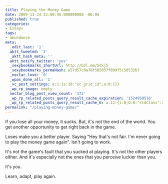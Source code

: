 ```yaml
---
title: Playing the Money Game
date: 2009-11-24 22:00:45.000000000 -06:00
published: true
categories:
- Essays
tags:
- abundance
meta:
  _edit_last: '1'
  aktt_tweeted: '1'
  _aktt_hash_meta: ''
  aktt_notify_twitter: 'yes'
  _sexybookmarks_shortUrl: http://b2l.me/5dxj5
  _sexybookmarks_permaHash: a57d57c0a78f585057f899f5c50532b7
  _nectar_love: '0'
  _wpas_done_all: '1'
  _vc_post_settings: a:1:{s:10:"vc_grid_id";a:0:{}}
  _wp_rp_image: empty
  nectar_blog_post_view_count: '172'
  _wp_rp_related_posts_query_result_cache_expiration: '1524958516'
  _wp_rp_related_posts_query_result_cache_6: a:12:{i:0;O:8:"stdClass":2:{s:7:"post_id";s:4:"2330";s:5:"score";s:17:"46.18591508652284";}i:1;O:8:"stdClass":2:{s:7:"post_id";s:3:"239";s:5:"score";s:17:"46.18591508652284";}i:2;O:8:"stdClass":2:{s:7:"post_id";s:4:"2342";s:5:"score";s:17:"44.81631066965558";}i:3;O:8:"stdClass":2:{s:7:"post_id";s:3:"369";s:5:"score";s:17:"42.97164457704004";}i:4;O:8:"stdClass":2:{s:7:"post_id";s:3:"382";s:5:"score";s:17:"39.51086353131696";}i:5;O:8:"stdClass":2:{s:7:"post_id";s:3:"585";s:5:"score";s:18:"37.834345298226225";}i:6;O:8:"stdClass":2:{s:7:"post_id";s:3:"647";s:5:"score";s:18:"36.570788829878474";}i:7;O:8:"stdClass":2:{s:7:"post_id";s:3:"290";s:5:"score";s:17:"36.47200331925005";}i:8;O:8:"stdClass":2:{s:7:"post_id";s:3:"421";s:5:"score";s:17:"36.46474088135896";}i:9;O:8:"stdClass":2:{s:7:"post_id";s:3:"234";s:5:"score";s:17:"36.46474088135896";}i:10;O:8:"stdClass":2:{s:7:"post_id";s:3:"228";s:5:"score";s:17:"36.46474088135896";}i:11;O:8:"stdClass":2:{s:7:"post_id";s:4:"1483";s:5:"score";s:17:"35.20118441301121";}}
permalink: "/playing-money-game/"
---
```

<p>If you lose all your money, it sucks. But, it's not the end of the world. You get another opportunity to get right back in the game.</p>
<p>Loses make you a better player. Saying "Hey that's not fair. I'm never going to play the money game again". Isn't going to work.</p>
<p>It's not the game's fault that you sucked at playing. It's not the other players either. And it's especially not the ones that you perceive luckier than you.</p>
<p>It's you.</p>
<p>Learn, adapt, play again.</p>

